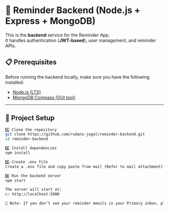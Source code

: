 # 📌 Reminder Backend (Node.js + Express + MongoDB)

This is the **backend** service for the Reminder App.  
It handles authentication (**JWT-based**), user management, and reminder APIs.


## 📋 Prerequisites
Before running the backend locally, make sure you have the following installed:

- [Node.js (LTS)](https://nodejs.org/)  
- [MongoDB Compass (GUI tool)](https://www.mongodb.com/try/download/compass)  

---

## 🚀 Project Setup

```bash
1️⃣ Clone the repository
git clone https://github.com/rudani-jugal/reminder-backend.git
cd reminder-backend

2️⃣ Install dependencies
npm install

3️⃣ Create .env file
Create a .env file and copy paste from mail (Refer to mail attachment).

4️⃣ Run the backend server
npm start

The server will start at:
👉 http://localhost:5000

🚨 Note: If you don’t see your reminder emails in your Primary inbox, please check your Spam folder.
